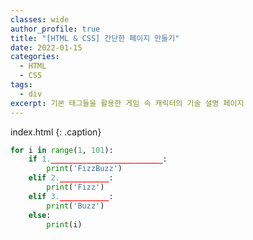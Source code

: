 ```yaml
---
classes: wide
author_profile: true
title: "[HTML & CSS] 간단한 페이지 만들기"
date: 2022-01-15
categories:
  - HTML
  - CSS
tags:
  - div
excerpt: 기본 태그들을 활용한 게임 속 캐릭터의 기술 설명 페이지
---
```


index.html 
{: .caption}

```python
for i in range(1, 101):
    if 1._________________________:
        print('FizzBuzz')
    elif 2.___________:
        print('Fizz')
    elif 3.___________:
        print('Buzz')
    else:
        print(i)
```
